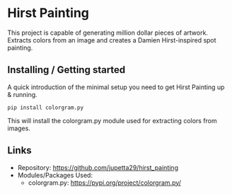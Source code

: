# Hirst Painting
> 

This project is capable of generating million dollar pieces of artwork.
Extracts colors from an image and creates a Damien Hirst-inspired spot painting.

## Installing / Getting started

A quick introduction of the minimal setup you need to get Hirst Painting up &
running.

```shell
pip install colorgram.py
```

This will install the colorgram.py module used for extracting colors from images.

## Links

- Repository: https://github.com/jupetta29/hirst_painting
- Modules/Packages Used:
  - colorgram.py: https://pypi.org/project/colorgram.py/
